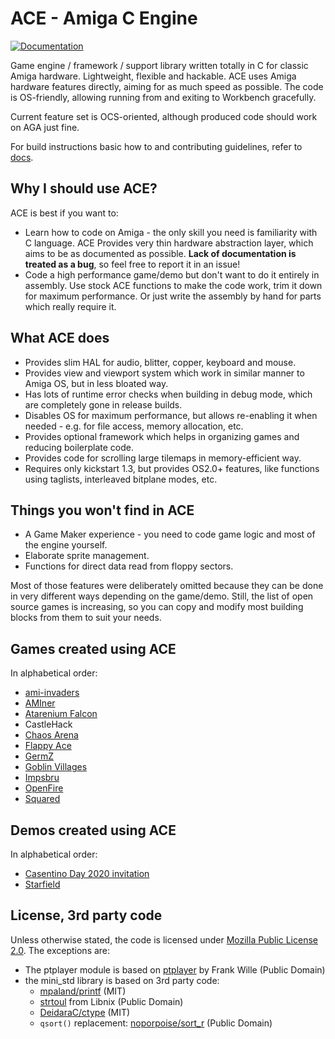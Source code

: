 # ACE - Amiga C Engine

[![Documentation](https://codedocs.xyz/AmigaPorts/ACE.svg)](https://codedocs.xyz/AmigaPorts/ACE/)

Game engine / framework / support library written totally in C for classic Amiga hardware.
Lightweight, flexible and hackable.
ACE uses Amiga hardware features directly, aiming for as much speed as possible.
The code is OS-friendly, allowing running from and exiting to Workbench gracefully.

Current feature set is OCS-oriented, although produced code should work on AGA just fine.

For build instructions basic how to and contributing guidelines, refer to [docs](docs/README.md).

## Why I should use ACE?

ACE is best if you want to:

- Learn how to code on Amiga - the only skill you need is familiarity with C language.
  ACE Provides very thin hardware abstraction layer, which aims to be as documented as possible.
  **Lack of documentation is treated as a bug**, so feel free to report it in an issue!
- Code a high performance game/demo but don't want to do it entirely in assembly.
  Use stock ACE functions to make the code work, trim it down for maximum performance.
  Or just write the assembly by hand for parts which really require it.

## What ACE does

- Provides slim HAL for audio, blitter, copper, keyboard and mouse.
- Provides view and viewport system which work in similar manner to Amiga OS, but in less bloated way.
- Has lots of runtime error checks when building in debug mode, which are completely gone in release builds.
- Disables OS for maximum performance, but allows re-enabling it when needed - e.g. for file access, memory allocation, etc.
- Provides optional framework which helps in organizing games and reducing boilerplate code.
- Provides code for scrolling large tilemaps in memory-efficient way.
- Requires only kickstart 1.3, but provides OS2.0+ features, like functions using taglists, interleaved bitplane modes, etc.

## Things you won't find in ACE

- A Game Maker experience - you need to code game logic and most of the engine yourself.
- Elaborate sprite management.
- Functions for direct data read from floppy sectors.

Most of those features were deliberately omitted because they can be done in very different ways depending on the game/demo.
Still, the list of open source games is increasing, so you can copy and modify most building blocks from them to suit your needs.

## Games created using ACE

In alphabetical order:

- [ami-invaders](https://github.com/approxit/amiga-invaders)
- [AMIner](https://github.com/Last-Minute-Creations/AMIner)
- [Atarenium Falcon](https://github.com/Last-Minute-Creations/AtareniumFalcon)
- CastleHack
- [Chaos Arena](https://github.com/Last-Minute-Creations/chaosArena)
- [Flappy Ace](https://github.com/NZjeux26/FlappyAceWin)
- [GermZ](https://github.com/Last-Minute-Creations/germz)
- [Goblin Villages](https://github.com/Last-Minute-Creations/goblin-villages)
- [Impsbru](https://github.com/approxit/impsbru)
- [OpenFire](https://github.com/Last-Minute-Creations/openFire)
- [Squared](https://github.com/tehKaiN/ld40-squared)

## Demos created using ACE

In alphabetical order:

- [Casentino Day 2020 invitation](https://github.com/Ozzyboshi/Casentinoday2020AmigaDemo/)
- [Starfield](https://github.com/Ozzyboshi/AmigaStarfield)

## License, 3rd party code

Unless otherwise stated, the code is licensed under [Mozilla Public License 2.0](LICENSE). The exceptions are:

- The ptplayer module is based on [ptplayer](http://aminet.net/package/mus/play/ptplayer.lha) by Frank Wille (Public Domain)
- the mini_std library is based on 3rd party code:
  - [mpaland/printf](https://github.com/mpaland/printf) (MIT)
  - [strtoul](https://github.com/diegocr/libnix/blob/master/stdlib/strtoul.c) from Libnix (Public Domain)
  - [DeidaraC/ctype](https://github.com/DeidaraC/ctype.h/blob/master/ctype.c) (MIT)
  - `qsort()` replacement: [noporpoise/sort_r](https://github.com/noporpoise/sort_r) (Public Domain)
